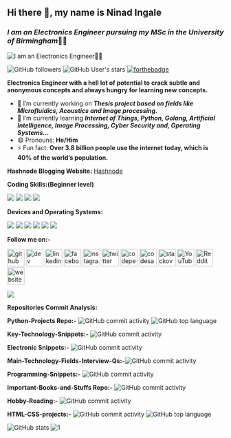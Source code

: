 ## Hi there 👋, my name is Ninad Ingale
### ***I am an Electronics Engineer pursuing my MSc in the University of Birmingham***👨‍🎓  

![***I am an Electronics Engineer***👨‍🎓](https://user-images.githubusercontent.com/69202211/117689825-c66c3f80-b1d7-11eb-8f7a-00008d871c29.png)

<img alt="GitHub followers" src="https://img.shields.io/github/followers/Electroholmes?label=Follow&style=social"> <img alt="GitHub User's stars" src="https://img.shields.io/github/stars/Electroholmes?style=social">  [![forthebadge](https://forthebadge.com/images/badges/built-with-love.svg)](https://forthebadge.com)

**Electronics Engineer with a hell lot of potential to crack subtle and anonymous concepts and always hungry for learning new concepts.**

- 🔭 I’m currently working on ***Thesis project based on fields like Microfluidics, Acoustics and Image processing.*** 
- 🌱 I’m currently learning ***Internet of Things, Python, Golang, Artificial Intelligence, Image Processing, Cyber Security and, Operating Systems...*** 
- 😄 Pronouns: **He/Him** 
- ⚡ Fun fact: **Over 3.8 billion people use the internet today, which is 40% of the world’s population.** 

**Hashnode Blogging Website:** [Hashnode](https://technophileholmes.hashnode.dev/)

**Coding Skills:(Beginner level)**

![](https://img.shields.io/badge/Code-C-informational?style=flat&logo=C&logoColor=white&color=2bbc8a)  ![](https://img.shields.io/badge/Code-Python-informational?style=flat&logo=Python&logoColor=white&color=2bbc8a) ![](https://img.shields.io/badge/Code-Golang-informational?style=flat&logo=GoAssembly&logoColor=white&color=2bbc8a) ![](https://img.shields.io/badge/Code-Java-informational?style=flat&logo=Java&logoColor=white&color=2bbc8a)

**Devices and Operating Systems:**

![](https://img.shields.io/badge/Device-Arduino-informational?style=flat&logo=Arduino&logoColor=white&color=2bbc8a) ![](https://img.shields.io/badge/Device-RaspberryPi-informational?style=flat&logo=RaspberryPi&logoColor=white&color=2bbc8a) ![](https://img.shields.io/badge/Device-BeagleBoard-informational?style=flat&logo=BeagleBoard&logoColor=white&color=2bbc8a) ![](https://img.shields.io/badge/OS-Windows-informational?style=flat&logo=Windows&logoColor=white&color=2bbc8a)
![](https://img.shields.io/badge/Device-ESP8266-informational?style=flat&logo=ESP8266&logoColor=white&color=2bbc8a) ![](https://img.shields.io/badge/OS-macOS-informational?style=flat&logo=Apple&logoColor=white&color=2bbc8a)

**Follow me on:-**

[<img src='https://cdn.jsdelivr.net/npm/simple-icons@3.0.1/icons/github.svg' alt='github' height='40'>](https://github.com/Electroholmes)  [<img src='https://cdn.jsdelivr.net/npm/simple-icons@3.0.1/icons/dev-dot-to.svg' alt='dev' height='40'>](https://dev.to/electroholmes)  [<img src='https://cdn.jsdelivr.net/npm/simple-icons@3.0.1/icons/linkedin.svg' alt='linkedin' height='40'>](https://www.linkedin.com/in/ninad-ingale-352008167/)  [<img src='https://cdn.jsdelivr.net/npm/simple-icons@3.0.1/icons/facebook.svg' alt='facebook' height='40'>](https://www.facebook.com/https://www.facebook.com/ninad.ingale.5/)  [<img src='https://cdn.jsdelivr.net/npm/simple-icons@3.0.1/icons/instagram.svg' alt='instagram' height='40'>](https://www.instagram.com/official_electronic_technocrat/)  [<img src='https://cdn.jsdelivr.net/npm/simple-icons@3.0.1/icons/twitter.svg' alt='twitter' height='40'>](https://twitter.com/Ingale70131855)  [<img src='https://cdn.jsdelivr.net/npm/simple-icons@3.0.1/icons/codepen.svg' alt='codepen' height='40'>](https://codepen.io/electroholmes)  [<img src='https://cdn.jsdelivr.net/npm/simple-icons@3.0.1/icons/codesandbox.svg' alt='codesandbox' height='40'>](https://codesandbox.io/u/Electroholmes)  [<img src='https://cdn.jsdelivr.net/npm/simple-icons@3.0.1/icons/stackoverflow.svg' alt='stackoverflow' height='40'>](https://stackoverflow.com/users/14178042)  [<img src='https://cdn.jsdelivr.net/npm/simple-icons@3.0.1/icons/youtube.svg' alt='YouTube' height='40'>](https://www.youtube.com/channel/UCmBHd-0Mrn41ZKGvrk5T7VQ)  [<img src='https://cdn.jsdelivr.net/npm/simple-icons@3.0.1/icons/reddit.svg' alt='Reddit' height='40'>](https://www.reddit.com/user/Electroholmes1298)  [<img src='https://cdn.jsdelivr.net/npm/simple-icons@3.0.1/icons/icloud.svg' alt='website' height='40'>](https://sites.google.com/view/electronic-technocrat/home?authuser=0) 

![](https://img.shields.io/discord/761948640016990208?logo=Discord&style=plastic)

**Repositories Commit Analysis:**

**Python-Projects Repo:-** <img alt="GitHub commit activity" src="https://img.shields.io/github/commit-activity/m/Electroholmes/Python-Projects?logo=github&style=flat-square"> <img alt="GitHub top language" src="https://img.shields.io/github/languages/top/Electroholmes/Python-Projects?logo=python">

**Key-Technology-Snippets:-** <img alt="GitHub commit activity" src="https://img.shields.io/github/commit-activity/m/Electroholmes/Key-Technology-Snippets?logo=github&style=plastic">

**Electronic Snippets:-** <img alt="GitHub commit activity" src="https://img.shields.io/github/commit-activity/m/Electroholmes/Electronics-Snippets?logo=github&style=flat-square">

**Main-Technology-Fields-Interview-Qs:-**<img alt="GitHub commit activity" src="https://img.shields.io/github/commit-activity/w/Electroholmes/Main-Technology-Fields-Interview-Qs?logo=github&style=flat-square">

**Programming-Snippets:-** <img alt="GitHub commit activity" src="https://img.shields.io/github/commit-activity/m/Electroholmes/Programming-Snippets?logo=github&style=flat-square">

**Important-Books-and-Stuffs Repo:-** <img alt="GitHub commit activity" src="https://img.shields.io/github/commit-activity/w/Electroholmes/Important-Books-and-Stuffs?logo=github&style=flat-square">

**Hobby-Reading:-** <img alt="GitHub commit activity" src="https://img.shields.io/github/commit-activity/y/Electroholmes/Hobby-Reading?logo=github&style=flat-square">

**HTML-CSS-projects:-** <img alt="GitHub commit activity" src="https://img.shields.io/github/commit-activity/m/Electroholmes/HTML-CSS-projects?logo=github&style=flat-square"> <img alt="GitHub top language" src="https://img.shields.io/github/languages/top/Electroholmes/HTML-CSS-projects?logo=HTML">
 

![GitHub stats](https://github-readme-stats.vercel.app/api?username=Electroholmes&show_icons=true)   ![1](https://github-readme-stats.vercel.app/api/top-langs/?username=Electroholmes&theme=blue-green)

  
